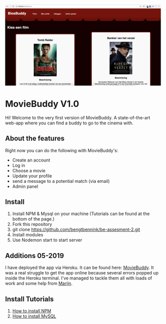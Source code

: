 ![](screenshot.png)
# MovieBuddy V1.0

Hi! Welcome to the very first version of MovieBuddy. A state-of-the-art web-app where you can find a buddy to go to the cinema with.

## About the features

Right now you can do the following with MovieBuddy's:

 - Create an account 
 - Log in
 - Choose a movie
 - Update your profile
 - send a message to a potential match (via email)
 - Admin panel

## Install

 1. Install NPM & Mysql on your machine (Tutorials can be found at the bottom of the page.)
 2. Fork this repository
 3. git clone https://github.com/bengtbennink/be-assesment-2.git
 4. Install modules
 5. Use Nodemon start to start server

## Additions 05-2019
I have deployed the app via Heroku. It can be found here: [MovieBuddy](https://young-mountain-34305.herokuapp.com/). It was a real struggle to get the app online because several errors popped up inside the Heroku terminal. I've managed to tackle them all with loads of work and some help from [Marijn](https://github.com/Marijnone).

## Install Tutorials 
1. [How to install NPM](https://www.youtube.com/watch?v=rF1ZHmqvm8I)
2. [How to install MySQL](https://www.youtube.com/watch?v=UcpHkYfWarM)
